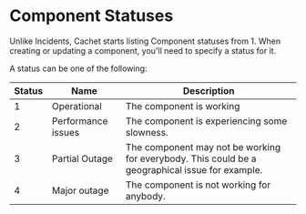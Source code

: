 # Component Statuses

Unlike Incidents, Cachet starts listing Component statuses from 1.
When creating or updating a component, you'll need to specify a status for it.

A status can be one of the following:

Status|Name|Description
------|----|-----------
1|Operational|The component is working
2|Performance issues|The component is experiencing some slowness.
3|Partial Outage|The component may not be working for everybody. This could be a geographical issue for example.
4|Major outage|The component is not working for anybody.
